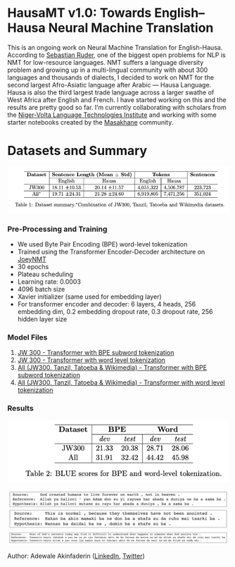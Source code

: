 # HausaMT v1.0: Towards English–Hausa Neural Machine Translation


This is an ongoing work on Neural Machine Translation for English-Hausa. According to [Sebastian Ruder](https://ruder.io/4-biggest-open-problems-in-nlp/), one of the biggest open problems for NLP is NMT for low-resource languages. NMT suffers a language diversity problem and growing up in a multi-lingual community with about 300 languages and thousands of dialects, I decided to work on NMT for the second largest Afro-Asiatic language after Arabic — Hausa Language. Hausa is also the third largest trade language across a larger swathe of West Africa after English and French. I have started working on this and the results are pretty good so far. I’m currently collaborating with scholars from the [Niger-Volta Language Technologies Institute](https://github.com/Niger-Volta-LTI) and working with some starter notebooks created by the [Masakhane](https://www.masakhane.io) community.


# Datasets and Summary
![](https://github.com/WalePhenomenon/Hausa-NMT/blob/master/Images/Table1.png)


### Pre-Processing and Training

- We used Byte Pair Encoding (BPE) word-level tokenization
- Trained using the Transformer Encoder-Decoder architecture on [JoeyNMT](https://joeynmt.readthedocs.io/en/latest/)
- 30 epochs
- Plateau scheduling
- Learning rate: 0.0003
- 4096 batch size
- Xavier initializer (same used for embedding layer)
- For transformer encoder and decoder: 6 layers, 4 heads, 256 embedding dim, 0.2 embedding dropout rate, 0.3 dropout rate, 256 hidden layer size

### Model Files
1. [JW 300 - Transformer with BPE subword tokenization](https://drive.google.com/drive/folders/1Gb8tCfdTmczdMf1SJm-m35CWerKV_5t2?usp=sharing)
2. [JW 300 - Transformer with word level tokenization](https://drive.google.com/drive/folders/1nrH9cGNu4k--mCkvhhMQxOEHUp_KZoIk?usp=sharing)
3. [All (JW300, Tanzil, Tatoeba & Wikimedia) - Transformer with BPE subword tokenization](https://drive.google.com/drive/folders/1ARrGTpVSgXY7ceiiUyMeG1LK0kcpLS4M?usp=sharing)
4. [All (JW300, Tanzil, Tatoeba & Wikimedia) - Transformer with word level tokenization](https://drive.google.com/drive/folders/1GLyT5VFjV8k_a3ubo8FFdlSMZgohvV98?usp=sharing)


### Results

![](https://github.com/WalePhenomenon/Hausa-NMT/blob/master/Images/Table2.png)

![Sample Translation](https://github.com/WalePhenomenon/Hausa-NMT/blob/master/Old_Hausa_MT/Dev_Test_1_Examples.png)



Author: Adewale Akinfaderin ([LinkedIn](https://www.linkedin.com/in/waleakinfaderin/), [Twitter](https://twitter.com/WaleAkinfaderin))




